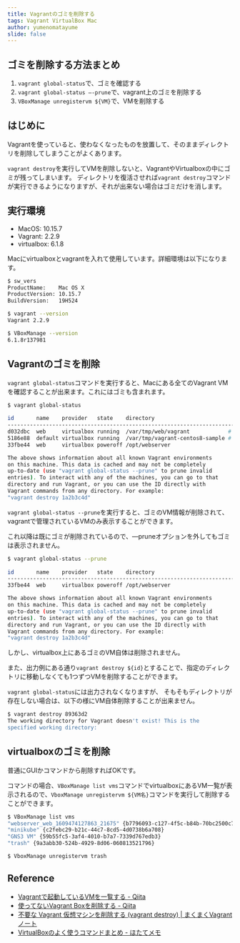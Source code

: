 ```yaml
---
title: Vagrantのゴミを削除する
tags: Vagrant VirtualBox Mac
author: yumenomatayume
slide: false
---
```

## ゴミを削除する方法まとめ

1. `vagrant global-status`で、ゴミを確認する
2. `vagrant global-status —-prune`で、vagrant上のゴミを削除する
3. `VBoxManage unregistervm ${VM}`で、VMを削除する

## はじめに

Vagrantを使っていると、使わなくなったものを放置して、そのままディレクトリを削除してしまうことがよくあります。

`vagrant destroy`を実行してVMを削除しないと、VagrantやVirtualboxの中にゴミが残ってしまいます。
ディレクトリを復活させれば`vagrant destroy`コマンドが実行できるようになりますが、それが出来ない場合はゴミだけを消します。

## 実行環境

- MacOS: 10.15.7
- Vagrant: 2.2.9
- virtualbox: 6.1.8

Macにvirtualboxとvagrantを入れて使用しています。詳細環境は以下になります。

```bash
$ sw_vers
ProductName:	Mac OS X
ProductVersion:	10.15.7
BuildVersion:	19H524

$ vagrant --version
Vagrant 2.2.9

$ VBoxManage --version
6.1.8r137981
```

## Vagrantのゴミを削除

`vagrant global-status`コマンドを実行すると、Macにある全てのVagrant VMを確認することが出来ます。これにはゴミも含まれます。

```bash
$ vagrant global-status
 
id       name    provider   state    directory                                                    
--------------------------------------------------------------------------------------------------
d032dbc  web     virtualbox running  /var/tmp/web/vagrant            # ゴミ
5186e88  default virtualbox running  /var/tmp/vagrant-centos8-sample # ゴミ
33fbe44  web     virtualbox poweroff /opt/webserver                  

The above shows information about all known Vagrant environments
on this machine. This data is cached and may not be completely
up-to-date (use "vagrant global-status --prune" to prune invalid
entries). To interact with any of the machines, you can go to that
directory and run Vagrant, or you can use the ID directly with
Vagrant commands from any directory. For example:
"vagrant destroy 1a2b3c4d"
```

`vagrant global-status --prune`を実行すると、ゴミのVM情報が削除されて、vagrantで管理されているVMのみ表示することができます。

これ以降は既にゴミが削除されているので、—pruneオプションを外してもゴミは表示されません。

```bash
$ vagrant global-status --prune
 
id       name    provider   state    directory                                                    
--------------------------------------------------------------------------------------------------
33fbe44  web     virtualbox poweroff /opt/webserver                  

The above shows information about all known Vagrant environments
on this machine. This data is cached and may not be completely
up-to-date (use "vagrant global-status --prune" to prune invalid
entries). To interact with any of the machines, you can go to that
directory and run Vagrant, or you can use the ID directly with
Vagrant commands from any directory. For example:
"vagrant destroy 1a2b3c4d"
```

しかし、virtualbox上にあるゴミのVM自体は削除されません。

また、出力例にある通り`vagrant destroy ${id}`とすることで、指定のディレクトリに移動しなくても1つずつVMを削除することができます。

`vagrant global-status`には出力されなくなりますが、
そもそもディレクトリが存在しない場合は、以下の様にVM自体削除することが出来ません。

```bash
$ vagrant destroy 89363d2
The working directory for Vagrant doesn't exist! This is the
specified working directory:
```

## virtualboxのゴミを削除

普通にGUIかコマンドから削除すればOKです。

コマンドの場合、`VBoxManage list vms`コマンドでvirtualboxにあるVM一覧が表示されるので、`VboxManage unregistervm ${VM名}`コマンドを実行して削除することができます。

```bash
$ VBoxManage list vms
"webserver_web_1609474127863_21675" {b7796093-c127-4f5c-b84b-70bc2500c73f}
"minikube" {c2febc29-b21c-44c7-8cd5-4d0738b6a708}
"GNS3 VM" {59b55fc5-3af4-4010-b7a7-7339d767edb3}
"trash" {9a3abb30-524b-4929-8d06-060813521796}

$ VboxManage unregistervm trash
```

## Reference

- [Vagrantで起動しているVMを一覧する - Qiita](https://qiita.com/ringo/items/e30761b89fb6c9a1c45d)
- [使ってないVagrant Boxを削除する - Qiita](https://qiita.com/mochizukikotaro/items/52f4434c3f69c4ba1f54)
- [不要な Vagrant 仮想マシンを削除する (vagrant destroy) | まくまくVagrantノート](https://maku77.github.io/vagrant/destroy-vm.html)
- [VirtualBoxのよく使うコマンドまとめ - ほたてメモ](http://hotatekun.hatenablog.com/entry/2016/07/11/095218)

